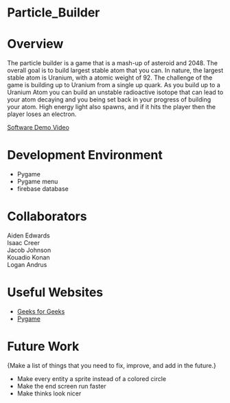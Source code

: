 # Particle_Builder

# Overview

The particle builder is a game that is a mash-up of asteroid and 2048. 
The overall goal is to build largest stable atom that you can. In nature,
the largest stable atom is Uranium, with a atomic weight of 92. The 
challenge of the game is building up to Uranium from a single up quark. As 
you build up to a Uranium Atom you can build an unstable radioactive isotope 
that can lead to your atom decaying and you being set back in your 
progress of building your atom. High energy light also spawns, and if it hits
the player then the player loses an electron.

[Software Demo Video](https://youtu.be/HErXPDz5qsA)

# Development Environment

* Pygame
* Pygame menu
* firebase database

# Collaborators

Aiden Edwards\
Isaac Creer\
Jacob Johnson\
Kouadio Konan\
Logan Andrus

# Useful Websites


* [Geeks for Geeks](https://www.geeksforgeeks.org/k-dimensional-tree/)
* [Pygame](http://www.pygame.org)

# Future Work

{Make a list of things that you need to fix, improve, and add in the future.}
* Make every entity a sprite instead of a colored circle 
* Make the end screen run faster
* Make thinks look nicer
